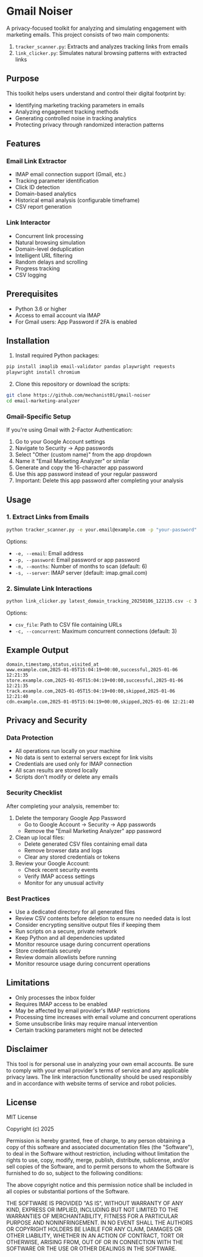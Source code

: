 # Gmail Noiser

A privacy-focused toolkit for analyzing and simulating engagement with marketing emails. This project consists of two main components:

1. `tracker_scanner.py`: Extracts and analyzes tracking links from emails
2. `link_clicker.py`: Simulates natural browsing patterns with extracted links

## Purpose

This toolkit helps users understand and control their digital footprint by:
- Identifying marketing tracking parameters in emails
- Analyzing engagement tracking methods
- Generating controlled noise in tracking analytics
- Protecting privacy through randomized interaction patterns

## Features

### Email Link Extractor
- IMAP email connection support (Gmail, etc.)
- Tracking parameter identification
- Click ID detection
- Domain-based analytics
- Historical email analysis (configurable timeframe)
- CSV report generation

### Link Interactor
- Concurrent link processing
- Natural browsing simulation
- Domain-level deduplication
- Intelligent URL filtering
- Random delays and scrolling
- Progress tracking
- CSV logging

## Prerequisites

- Python 3.6 or higher
- Access to email account via IMAP
- For Gmail users: App Password if 2FA is enabled

## Installation

1. Install required Python packages:
```bash
pip install imaplib email-validator pandas playwright requests
playwright install chromium
```

2. Clone this repository or download the scripts:
```bash
git clone https://github.com/mechanist01/gmail-noiser
cd email-marketing-analyzer
```

### Gmail-Specific Setup

If you're using Gmail with 2-Factor Authentication:
1. Go to your Google Account settings
2. Navigate to Security → App passwords
3. Select "Other (custom name)" from the app dropdown
4. Name it "Email Marketing Analyzer" or similar
5. Generate and copy the 16-character app password
6. Use this app password instead of your regular password
7. Important: Delete this app password after completing your analysis

## Usage

### 1. Extract Links from Emails

```bash
python tracker_scanner.py -e your.email@example.com -p "your-password" -m 6
```

Options:
- `-e, --email`: Email address
- `-p, --password`: Email password or app password
- `-m, --months`: Number of months to scan (default: 6)
- `-s, --server`: IMAP server (default: imap.gmail.com)

### 2. Simulate Link Interactions

```bash
python link_clicker.py latest_domain_tracking_20250106_122135.csv -c 3
```

Options:
- `csv_file`: Path to CSV file containing URLs
- `-c, --concurrent`: Maximum concurrent connections (default: 3)

## Example Output

```csv
domain,timestamp,status,visited_at
www.example.com,2025-01-05T15:04:19+00:00,successful,2025-01-06 12:21:35
store.example.com,2025-01-05T15:04:19+00:00,successful,2025-01-06 12:21:35
track.example.com,2025-01-05T15:04:19+00:00,skipped,2025-01-06 12:21:40
cdn.example.com,2025-01-05T15:04:19+00:00,skipped,2025-01-06 12:21:40
```

## Privacy and Security

### Data Protection
- All operations run locally on your machine
- No data is sent to external servers except for link visits
- Credentials are used only for IMAP connection
- All scan results are stored locally
- Scripts don't modify or delete any emails

### Security Checklist
After completing your analysis, remember to:
1. Delete the temporary Google App Password
   - Go to Google Account → Security → App passwords
   - Remove the "Email Marketing Analyzer" app password
2. Clean up local files:
   - Delete generated CSV files containing email data
   - Remove browser data and logs
   - Clear any stored credentials or tokens
3. Review your Google Account:
   - Check recent security events
   - Verify IMAP access settings
   - Monitor for any unusual activity

### Best Practices
- Use a dedicated directory for all generated files
- Review CSV contents before deletion to ensure no needed data is lost
- Consider encrypting sensitive output files if keeping them
- Run scripts on a secure, private network
- Keep Python and all dependencies updated
- Monitor resource usage during concurrent operations
- Store credentials securely
- Review domain allowlists before running
- Monitor resource usage during concurrent operations

## Limitations

- Only processes the inbox folder
- Requires IMAP access to be enabled
- May be affected by email provider's IMAP restrictions
- Processing time increases with email volume and concurrent operations
- Some unsubscribe links may require manual intervention
- Certain tracking parameters might not be detected

## Disclaimer

This tool is for personal use in analyzing your own email accounts. Be sure to comply with your email provider's terms of service and any applicable privacy laws. The link interaction functionality should be used responsibly and in accordance with website terms of service and robot policies.

## License

MIT License

Copyright (c) 2025 

Permission is hereby granted, free of charge, to any person obtaining a copy
of this software and associated documentation files (the "Software"), to deal
in the Software without restriction, including without limitation the rights
to use, copy, modify, merge, publish, distribute, sublicense, and/or sell
copies of the Software, and to permit persons to whom the Software is
furnished to do so, subject to the following conditions:

The above copyright notice and this permission notice shall be included in all
copies or substantial portions of the Software.

THE SOFTWARE IS PROVIDED "AS IS", WITHOUT WARRANTY OF ANY KIND, EXPRESS OR
IMPLIED, INCLUDING BUT NOT LIMITED TO THE WARRANTIES OF MERCHANTABILITY,
FITNESS FOR A PARTICULAR PURPOSE AND NONINFRINGEMENT. IN NO EVENT SHALL THE
AUTHORS OR COPYRIGHT HOLDERS BE LIABLE FOR ANY CLAIM, DAMAGES OR OTHER
LIABILITY, WHETHER IN AN ACTION OF CONTRACT, TORT OR OTHERWISE, ARISING FROM,
OUT OF OR IN CONNECTION WITH THE SOFTWARE OR THE USE OR OTHER DEALINGS IN THE
SOFTWARE.